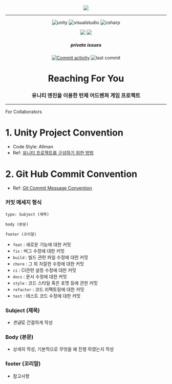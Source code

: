 <div align="center">

<img src="https://capsule-render.vercel.app/api?type=waving&color=auto&height=275&section=header&text=reaching%20for%20you&fontSize=72&fontAlign=50&fontAlignY=40&desc=UNITY&descSize=18&descAlign=79&descAlignY=51" />

---
![unity](https://img.shields.io/badge/Unity-100000?style=for-the-badge&logo=unity&logoColor=white)
![visualstudio](https://img.shields.io/badge/Visual_Studio-5C2D91?style=for-the-badge&logo=visual%20studio&logoColor=white)
![csharp](https://img.shields.io/badge/C%23-239120?style=for-the-badge&logo=c-sharp&logoColor=white)

<a href="https://github.com/RHPLUSSEUNG/reaching-for-you-unity"><img src="https://img.shields.io/badge/GitHub-181717?style=flat-square&logo=GitHub&logoColor=white"/></a>
<a href=""><img src="https://img.shields.io/badge/Discord-5865F2?style=flat-square&logo=Discord&logoColor=white"/></a>

##### private issues

[![Commit activity](https://img.shields.io/github/commit-activity/t/RHPLUSSEUNG/reaching-for-you-unity?cacheSeconds=0)](https://github.com/RHPLUSSEUNG/reaching-for-you-unity/commits/main)
![last commit](https://img.shields.io/github/last-commit/RHPLUSSEUNG/reaching-for-you-unity)

# Reaching For You
### 유니티 엔진을 이용한 턴제 어드벤쳐 게임 프로젝트

---
</div>

For Collaborators
# 1. Unity Project Convention
- Code Style: Allman
- Ref: [유니티 프로젝트를 구성하기 위한 방법](https://velog.io/@jaehyeoksong0/unity-organizing-your-project)



# 2. Git Hub Commit Convention
- Ref: [Git Commit Message Convention](https://github.com/gyoogle/tech-interview-for-developer/blob/master/ETC/Git%20Commit%20Message%20Convention.md)
### 커밋 메세지 형식

```
type: Subject (제목)

body (본문)

footer (꼬리말)
```

- ```feat``` : 새로운 기능에 대한 커밋
- ```fix``` : 버그 수정에 대한 커밋
- ```build``` : 빌드 관련 파일 수정에 대한 커밋
- ```chore``` : 그 외 자잘한 수정에 대한 커밋
- ```ci``` : CI관련 설정 수정에 대한 커밋
- ```docs``` : 문서 수정에 대한 커밋
- ```style``` : 코드 스타일 혹은 포맷 등에 관한 커밋
- ```refactor``` :  코드 리팩토링에 대한 커밋
- ```test``` : 테스트 코드 수정에 대한 커밋

### Subject (제목)
- *한글*로 간결하게 작성

### Body (본문)
- 상세히 작성, 기본적으로 무엇을 왜 진행 하였는지 작성

### footer (꼬리말)
- 참고사항

  
